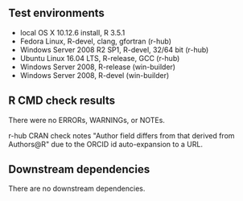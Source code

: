 ## Test environments
* local OS X 10.12.6 install, R 3.5.1
* Fedora Linux, R-devel, clang, gfortran (r-hub)
* Windows Server 2008 R2 SP1, R-devel, 32/64 bit (r-hub)
* Ubuntu Linux 16.04 LTS, R-release, GCC (r-hub)
* Windows Server 2008, R-release (win-builder)
* Windows Server 2008, R-devel (win-builder)

## R CMD check results
There were no ERRORs, WARNINGs, or NOTEs.

r-hub CRAN check notes "Author field differs from that derived from Authors@R" due to the ORCID id auto-expansion to a URL.

## Downstream dependencies
There are no downstream dependencies.
